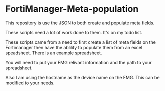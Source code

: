 # FortiManager-Meta-population
This repository is use the JSON to both create and populate meta fields.

These scripts need a lot of work done to them.  It's on my todo list.

These scripts came from a need to first create a list of meta fields on the Fortimanager then have the ablility
to populate them from an excel speadsheet.  There is an example spreadsheet.  

You will need to put your FMG relivant information and the path to your spreadsheet.

Also I am using the hostname as the device name on the FMG.  This can be modified to your needs.



